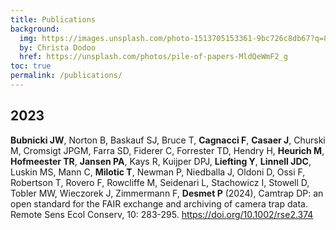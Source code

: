 ```yaml
---
title: Publications
background:
  img: https://images.unsplash.com/photo-1513705153361-9bc726c8db67?q=80&w=2574&auto=format&fit=crop&ixlib=rb-4.0.3&ixid=M3wxMjA3fDB8MHxwaG90by1wYWdlfHx8fGVufDB8fHx8fA%3D%3D
  by: Christa Dodoo
  href: https://unsplash.com/photos/pile-of-papers-MldQeWmF2_g
toc: true
permalink: /publications/
---
```


## 2023

**Bubnicki JW**, Norton B, Baskauf SJ, Bruce T, **Cagnacci F**, **Casaer J**, Churski M, Cromsigt JPGM, Farra SD, Fiderer C, Forrester TD, Hendry H, **Heurich M**, **Hofmeester TR**, **Jansen PA**, Kays R, Kuijper DPJ, **Liefting Y**, **Linnell JDC**, Luskin MS, Mann C, **Milotic T**, Newman P, Niedballa J, Oldoni D, Ossi F, Robertson T, Rovero F, Rowcliffe M, Seidenari L, Stachowicz I, Stowell D, Tobler MW, Wieczorek J, Zimmermann F, **Desmet P** (2024), Camtrap DP: an open standard for the FAIR exchange and archiving of camera trap data. Remote Sens Ecol Conserv, 10: 283-295. <https://doi.org/10.1002/rse2.374>
